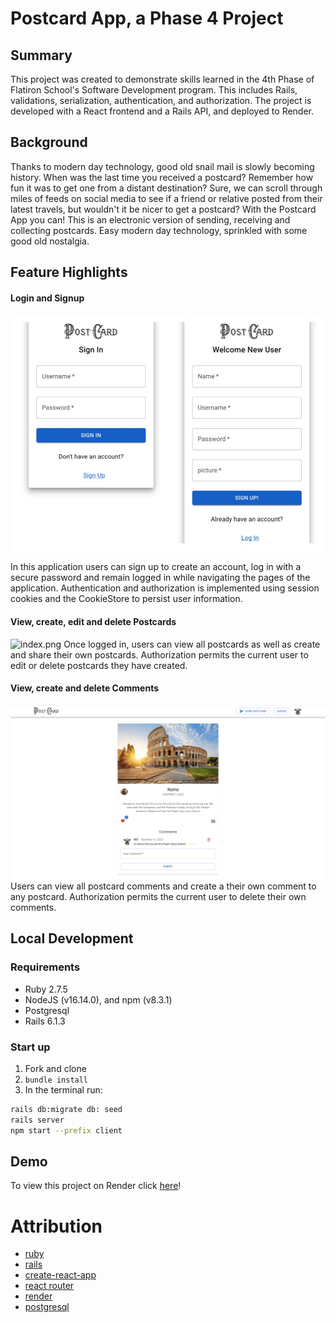 # Postcard App, a Phase 4 Project

## Summary

This project was created to demonstrate skills learned in the 4th Phase of Flatiron School's Software Development
program. This includes Rails, validations, serialization, authentication, and authorization.
The project is developed with a React frontend and a Rails API, and deployed to Render.


## Background
Thanks to modern day technology, good old snail mail is slowly becoming history. When was the last time you received a
postcard? Remember how fun it was to get one from a distant destination? Sure, we can scroll through miles of feeds on
social media to see if a friend or relative posted from their latest travels, but wouldn't it be nicer to get a
postcard? With the Postcard App you can! This is an electronic version of sending,  receiving and collecting postcards.
Easy modern day technology, sprinkled with some good old nostalgia.


## Feature Highlights

#### Login and Signup
![login:signup.jpg](docs/login:signup.jpg)

In this application users can sign up to create an account, log in with a secure password and remain logged in while
navigating the pages of the application. Authentication and authorization is implemented using session cookies and the 
CookieStore to persist user information. 


#### View, create, edit and delete Postcards
![index.png](docs/index.png)
Once logged in, users can view all postcards as well as create and share their own postcards. Authorization permits
the current user to edit or delete postcards they have created. 



#### View, create and delete Comments
![comment.png](docs/comment.png)
Users can view all postcard comments and create a their own comment to any postcard. Authorization permits the current 
user to delete their own comments.


## Local Development
### Requirements

- Ruby 2.7.5
- NodeJS (v16.14.0), and npm (v8.3.1)
- Postgresql
- Rails 6.1.3

### Start up
1. Fork and clone
2. `bundle install`
3. In the terminal run:
```sh
rails db:migrate db: seed
rails server
npm start --prefix client
```

## Demo
To view this project on Render click [here](https://postcard-app.onrender.com/)!

# Attribution
- [ruby](https://www.ruby-lang.org/en/)
- [rails](https://guides.rubyonrails.org/v5.0/index.html)
- [create-react-app](https://create-react-app.dev/)
- [react router](https://reactrouter.com/)
- [render](https://render.com/)
- [postgresql](https://www.postgresql.org/)
